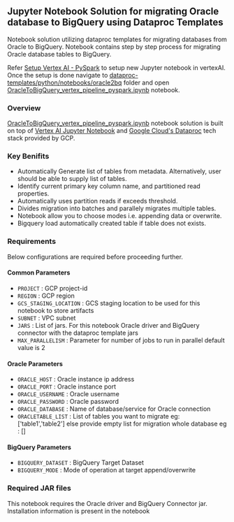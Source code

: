 ## Jupyter Notebook Solution for migrating Oracle database to BigQuery using Dataproc Templates

Notebook solution utilizing dataproc templates for migrating databases from Oracle to BigQuery. Notebook contains step by step process for migrating Oracle database tables to BigQuery.

Refer [Setup Vertex AI - PySpark](./../generic_notebook/README.md) to setup new Jupyter notebook in vertexAI. Once the setup is done navigate to
[dataproc-templates/python/notebooks/oracle2bq](https://github.com/GoogleCloudPlatform/dataproc-templates/tree/oracle2bq-notebook/notebooks/oracle2bq) folder and open [OracleToBigQuery_vertex_pipeline_pyspark.ipynb](https://github.com/GoogleCloudPlatform/dataproc-templates/blob/oracle2bq-notebook/notebooks/oracle2bq/OracleToBigQuery_notebook.ipynb) notebook.

### Overview

[OracleToBigQuery_vertex_pipeline_pyspark.ipynb](https://github.com/GoogleCloudPlatform/dataproc-templates/blob/oracle2bq-notebook/notebooks/oracle2bq/OracleToBigQuery_notebook.ipynb) notebook solution is built on top of [Vertex AI Jupyter Notebook](https://cloud.google.com/vertex-ai/docs/tutorials/jupyter-notebooks) and [Google Cloud's Dataproc](https://cloud.google.com/dataproc/) tech stack provided by GCP.

### Key Benifits

* Automatically Generate list of tables from metadata. Alternatively, user should be able to supply list of tables.
* Identify current primary key column name, and partitioned read properties.
* Automatically uses partition reads if exceeds threshold.
* Divides migration into batches and parallely migrates multiple tables.
* Notebook allow you to choose modes i.e. appending data or overwrite.
* Bigquery load automatically created table if table does not exists.

### Requirements

Below configurations are required before proceeding further.
#### Common Parameters

* `PROJECT` : GCP project-id
* `REGION` : GCP region
* `GCS_STAGING_LOCATION` : GCS staging location to be used for this notebook to store artifacts
* `SUBNET` : VPC subnet
* `JARS` : List of jars. For this notebook Oracle driver and BigQuery connector with the dataproc template jars
* `MAX_PARALLELISM` : Parameter for number of jobs to run in parallel default value is 2

#### Oracle Parameters
* `ORACLE_HOST` : Oracle instance ip address
* `ORACLE_PORT` : Oracle instance port
* `ORACLE_USERNAME` : Oracle username
* `ORACLE_PASSWORD` : Oracle password
* `ORACLE_DATABASE` : Name of database/service for Oracle connection
* `ORACLETABLE_LIST` : List of tables you want to migrate eg: ['table1','table2'] else provide empty list for migration whole database eg : []

#### BigQuery Parameters
* `BIGQUERY_DATASET` : BigQuery Target Dataset
* `BIGQUERY_MODE` : Mode of operation at target append/overwrite

### Required JAR files

This notebook requires the Oracle driver and BigQuery Connector jar. Installation information is present in the notebook



